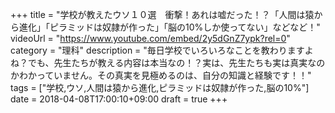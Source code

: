 +++
title =  "学校が教えたウソ１０選　衝撃！あれは嘘だった！？「人間は猿から進化」「ピラミッドは奴隷が作った」「脳の10%しか使ってない」などなど！"
videoUrl = "https://www.youtube.com/embed/2y5dGnZ7ypk?rel=0"
category = "理科"
description = "毎日学校でいろいろなことを教わりますよね？でも、先生たちが教える内容は本当なの！？実は、先生たちも実は真実なのかわかっていません。その真実を見極めるのは、自分の知識と経験です！！"
tags = ["学校,ウソ,人間は猿から進化,ピラミッドは奴隷が作った,脳の10%"]
date = 2018-04-08T17:00:10+09:00
draft = true
+++

